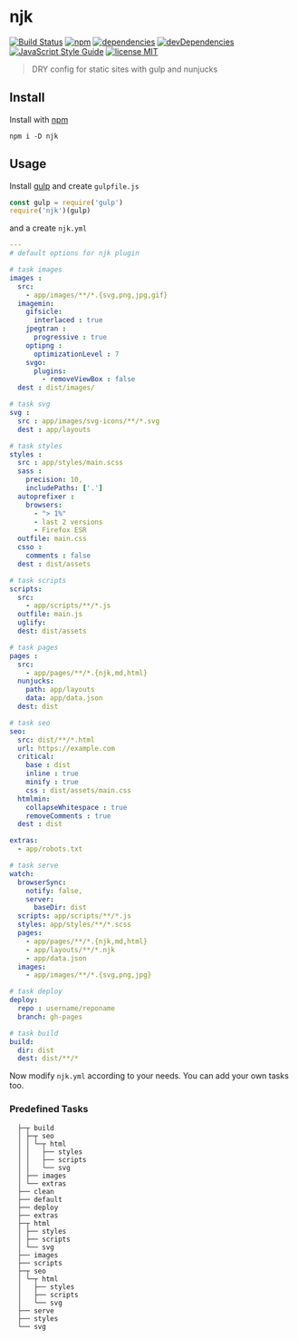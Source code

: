 # njk
[![Build Status](https://travis-ci.org/mohitsinghs/njk.svg)](https://travis-ci.org/mohitsinghs/njk)
[![npm](https://badge.fury.io/js/njk.svg)](http://badge.fury.io/js/njk)
[![dependencies](https://david-dm.org/mohitsinghs/njk/status.svg)](https://david-dm.org/mohitsinghs/njk)
[![devDependencies](https://david-dm.org/mohitsinghs/njk/dev-status.svg)](https://david-dm.org/mohitsinghs/njk?type=dev)
[![JavaScript Style Guide](https://img.shields.io/badge/code_style-standard-brightgreen.svg)](https://standardjs.com)
[![license MIT](https://img.shields.io/badge/license-MIT-brightgreen.svg)](https://github.com/mohitsinghs/njk/blob/master/LICENSE)
> DRY config for static sites with gulp and nunjucks

## Install

Install with [npm](https://npm.im/njk)

```
npm i -D njk
```

## Usage
Install [gulp](https://npm.im/gulp)
and create `gulpfile.js`

```js
const gulp = require('gulp')
require('njk')(gulp)
```

and a create `njk.yml`

```yaml
---
# default options for njk plugin

# task images
images :
  src:
    - app/images/**/*.{svg,png,jpg,gif}
  imagemin:
    gifsicle:
      interlaced : true
    jpegtran :
      progressive : true
    optipng :
      optimizationLevel : 7
    svgo:
      plugins:
        - removeViewBox : false
  dest : dist/images/

# task svg
svg :
  src : app/images/svg-icons/**/*.svg
  dest : app/layouts

# task styles
styles :
  src : app/styles/main.scss
  sass :
    precision: 10,
    includePaths: ['.']
  autoprefixer :
    browsers:
      - "> 1%"
      - last 2 versions
      - Firefox ESR
  outfile: main.css
  csso :
    comments : false
  dest : dist/assets

# task scripts
scripts:
  src:
    - app/scripts/**/*.js
  outfile: main.js
  uglify:
  dest: dist/assets

# task pages
pages :
  src:
    - app/pages/**/*.{njk,md,html}
  nunjucks:
    path: app/layouts
    data: app/data.json
  dest: dist

# task seo
seo:
  src: dist/**/*.html
  url: https://example.com
  critical:
    base : dist
    inline : true
    minify : true
    css : dist/assets/main.css
  htmlmin:
    collapseWhitespace : true
    removeComments : true
  dest : dist

extras:
  - app/robots.txt

# task serve
watch:
  browserSync:
    notify: false,
    server:
      baseDir: dist
  scripts: app/scripts/**/*.js
  styles: app/styles/**/*.scss
  pages:
    - app/pages/**/*.{njk,md,html}
    - app/layouts/**/*.njk
    - app/data.json
  images:
    - app/images/**/*.{svg,png,jpg}

# task deploy
deploy:
  repo : username/reponame
  branch: gh-pages

# task build
build:
  dir: dist
  dest: dist/**/*
```

Now modify `njk.yml` according to your needs.
You can add your own tasks too.

### Predefined Tasks

```
  ├─┬ build
  │ ├─┬ seo
  │ │ └─┬ html
  │ │   ├── styles
  │ │   ├── scripts
  │ │   └── svg
  │ ├── images
  │ └── extras
  ├── clean
  ├── default
  ├── deploy
  ├── extras
  ├─┬ html
  │ ├── styles
  │ ├── scripts
  │ └── svg
  ├── images
  ├── scripts
  ├─┬ seo
  │ └─┬ html
  │   ├── styles
  │   ├── scripts
  │   └── svg
  ├── serve
  ├── styles
  └── svg
```
